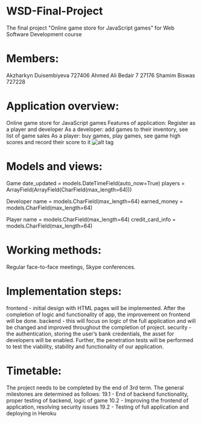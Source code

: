 # WSD-Final-Project
The final project "Online game store for JavaScript games" for Web Software Development course

# Members:
Akzharkyn Duisembiyeva 727406
Ahmed Ali Bedair 7 27176
Shamim Biswas 727228

# Application overview:
Online game store for JavaScript games
Features of application:
Register as a player and developer
As a developer: add games to their inventory, see list of game sales
As a player: buy games, play games, see game high scores and record their score to it
![alt tag](https://github.com/AkzharkynDM/WSD-Final-Project/issues/1#issuecomment-445705782)

# Models and views:
Game
date_updated = models.DateTimeField(auto_now=True)
players = ArrayField(ArrayField(CharField(max_length=64)))

Developer
name = models.CharField(max_length=64)
earned_money = models.CharField(max_length=64)

Player
name = models.CharField(max_length=64)
credit_card_info = models.CharField(max_length=64)

# Working methods:
Regular face-to-face meetings, Skype conferences. 

# Implementation steps:
frontend - initial design with HTML pages will be implemented. After the completion of logic and functionality of app, the improvement on frontend will be done.
backend - this will focus on logic of the full application and will be changed and improved throughout the completion of project.
security - the authentication, storing the user’s bank credentials, the asset for developers will be enabled. Further, the penetration tests will be performed to test the viability, stability and functionality of our application.

# Timetable:
The project needs to be completed by the end of 3rd term. The general milestones are determined as follows:
19.1 - End of backend functionality, proper testing of backend, logic of game
10.2 - Improving the frontend of application, resolving security issues
19.2 - Testing of full application and deploying in Heroku





